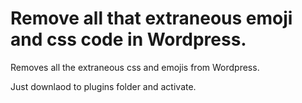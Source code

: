 # Remove all that extraneous emoji and css code in Wordpress.

Removes all the extraneous css and emojis from Wordpress.

Just downlaod to plugins folder and activate.